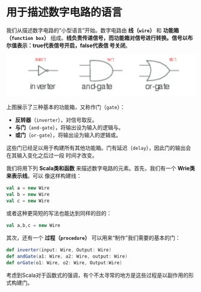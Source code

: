 用于描述数字电路的语言
================================================================================
我们从描述数字电路的“小型语言”开始。数字电路由 **线（`wire`）** 和 **功能箱（`function box`）** 
组成。**线负责传递信号，而功能箱对信号进行转换。信号以布尔值表示：true代表信号开启，false代表信
号关闭**。

![基本的门](img/1.png)

上图展示了三种基本的功能箱，又称作门（`gate`）：
+ **反转器**（`inverter`），对信号取反。
+ **与门**（`and-gate`），将输出设为输入的逻辑与。
+ **或门**（`or-gate`），将输出设为输入的逻辑或。

这些门已经足以用于构建所有其他功能箱。门有延迟（`delay`），因此门的输出会在其输入变化之后过一段
时间才改变。

我们将用下列 **Scala类和函数** 来描述数字电路的元素。首先，我们有一个 **Wrie类来表示线**。可以
像这样构建线：
```scala
val a = new Wire
val b = new Wire
val c = new Wire 
```
或者这种更简短的写法也能达到同样的目的：
```scala
val a,b,c = new Wire
```
其次，还有一个 **过程（`procedure`）** 可以用来“制作”我们需要的基本的门：
```scala
def inverter(input: Wire, Output: Wire)
def andGate(a1: Wire, a2: Wire, output: Wire)
def orGate(o1: Wire, o2: Wire, Output:Wire)
```
考虑到Scala对于函数式的强调，有个不太寻常的地方是这些过程是以副作用的形式构建门。
